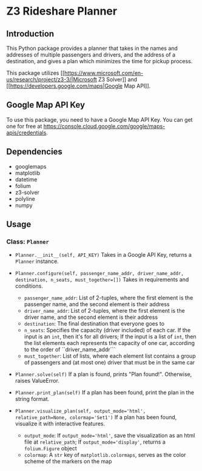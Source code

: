 # Z3 Rideshare Planner

## Introduction

This Python package provides a planner that takes in the names and addresses of multiple passengers and drivers, and the address of a destination, and gives a plan which minimizes the time for pickup process.

This package utilizes [[https://www.microsoft.com/en-us/research/project/z3-3/|Microsoft Z3 Solver]] and [[https://developers.google.com/maps|Google Map API]].

## Google Map API Key

To use this package, you need to have a Google Map API Key. You can get one for free at https://console.cloud.google.com/google/maps-apis/credentials. 

## Dependencies

- googlemaps
- matplotlib
- datetime
- folium
- z3-solver
- polyline
- numpy

## Usage

### Class: ```Planner```

- ```Planner.__init__(self, API_KEY)```
Takes in a Google API Key, returns a ```Planner``` instance.

- ```Planner.configure(self, passenger_name_addr, driver_name_addr, destination, n_seats, must_together=[])```
Takes in requirements and conditions.

    - ```passenger_name_addr```: List of 2-tuples, where the first element is the passenger name, and the second element is their address
    - ```driver_name_addr```: List of 2-tuples, where the first element is the driver name, and the second element is their address
    - ```destination```: The final destination that everyone goes to
    - ```n_seats```: Specifies the capacity (driver included) of each car. If the input is an ```int```, then it's for all drivers; If the input is a list of ```int```, then the list elements each represents the capacity of one car, according to the order of ``driver_name_addr```
    - ```must_together```: List of lists, where each element list contains a group of passengers and (at most one) driver that must be in the same car

- ```Planner.solve(self)```
If a plan is found, prints "Plan found!". Otherwise, raises ValueError.

- ```Planner.print_plan(self)```
If a plan has been found, print the plan in the string format.

- ```Planner.visualize_plan(self, output_mode='html', relative_path=None, colormap='Set1')```
If a plan has been found, visualize it with interactive features.

    - ```output_mode```: If ```output_mode='html'```, save the visualization as an html file at ```relative_path```; If ```output_mode='display'```, returns a ```folium.Figure``` object
    - ```colormap```: A ```str``` key of ```matplotlib.colormaps```, serves as the color scheme of the markers on the map